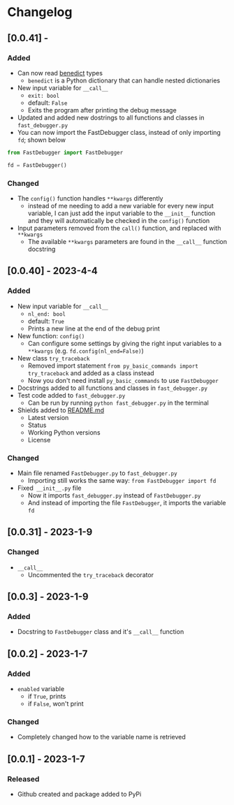 # Changelog

## [0.0.41] - 

### Added

- Can now read [benedict](https://pypi.org/project/python-benedict/) types
    - `benedict` is a Python dictionary that can handle nested dictionaries
- New input variable for `__call__`
    - `exit: bool`
    - default: `False`
    - Exits the program after printing the debug message
- Updated and added new dostrings to all functions and classes in `fast_debugger.py`
- You can now import the FastDebugger class, instead of only importing `fd`; shown below

```py
from FastDebugger import FastDebugger

fd = FastDebugger()
```


### Changed

- The `config()` function handles `**kwargs` differently
    -  instead of me needing to add a new variable for every new input variable, I can just add the input variable to the `__init__` function and they will automatically be checked in the `config()` function
- Input parameters removed from the `call()` function, and replaced with `**kwargs`
    - The available `**kwargs` parameters are found in the `__call__` function docstring

## [0.0.40] - 2023-4-4

### Added

- New input variable for `__call__`
    - `nl_end: bool`
    - default: `True`
    - Prints a new line at the end of the debug print
- New function: `config()`
    - Can configure some settings by giving the right input variables to a `**kwargs` (e.g. `fd.config(nl_end=False)`)
- New class `try_traceback`
    - Removed import statement `from py_basic_commands import try_traceback` and added as a class instead
    - Now you don't need install `py_basic_commands` to use `FastDebugger`
- Docstrings added to all functions and classes in `fast_debugger.py`
- Test code added to `fast_debugger.py`
    - Can be run by running `python fast_debugger.py` in the terminal
- Shields added to [README.md](readme.md)
    - Latest version
    - Status
    - Working Python versions
    - License

### Changed

- Main file renamed `FastDebugger.py` to `fast_debugger.py`
    - Importing still works the same way: `from FastDebugger import fd`
- Fixed` __init__.py` file
    - Now it imports `fast_debugger.py` instead of `FastDebugger.py`
    - And instead of importing the file `FastDebugger`, it imports the variable `fd`

## [0.0.31] - 2023-1-9

### Changed

- `__call__`
    - Uncommented the `try_traceback` decorator

## [0.0.3] - 2023-1-9

### Added

- Docstring to `FastDebugger` class and it's `__call__` function

## [0.0.2] - 2023-1-7

### Added

- `enabled` variable
    - if `True`, prints
    - if `False`, won't print

### Changed

- Completely changed how to the variable name is retrieved

## [0.0.1] - 2023-1-7

### Released

- Github created and package added to PyPi